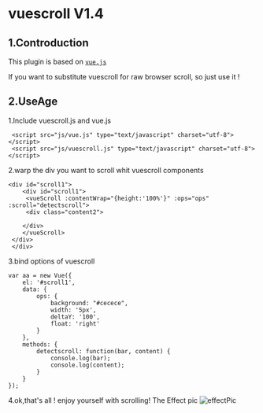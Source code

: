 # vuescroll V1.4
## 1.Controduction


This plugin is based on  [`vue.js`](https://github.com/vuejs/vue) <br> 

If you want to substitute vuescroll for raw browser scroll, so just use it !

## 2.UseAge

1.Include vuescroll.js and vue.js
```
 <script src="js/vue.js" type="text/javascript" charset="utf-8"></script>
 <script src="js/vuescroll.js" type="text/javascript" charset="utf-8"></script>

```
2.warp the div you want to scroll whit vuescroll components

```
<div id="scroll1">
    <div id="scroll1">
     <vueScroll :contentWrap="{height:'100%'}" :ops="ops" :scroll="detectscroll">
	 <div class="content2">

	</div>
    </vueScroll>
 </div>
 </div>
```

3.bind options of vuescroll
```
var aa = new Vue({
	el: '#scroll1',
	data: {
		ops: {
			background: "#cecece",
			width: '5px',
			deltaY: '100',
			float: 'right'
		}
	},
	methods: {
		detectscroll: function(bar, content) {
			console.log(bar);
			console.log(content);
		}
	}
});

```
4.ok,that's all ! enjoy yourself with scrolling!
The Effect pic
![effectPic](https://github.com/wangyi7099/vuescroll/blob/master/vuescroll/img/pic.png)

